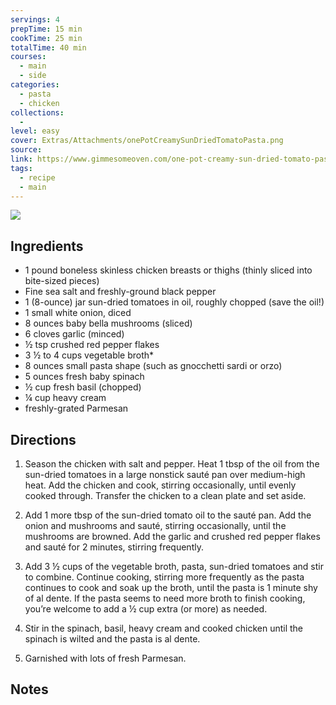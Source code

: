 ```yaml
---
servings: 4
prepTime: 15 min
cookTime: 25 min
totalTime: 40 min
courses:
  - main
  - side
categories:
  - pasta
  - chicken
collections:
  -
level: easy
cover: Extras/Attachments/onePotCreamySunDriedTomatoPasta.png
source:
link: https://www.gimmesomeoven.com/one-pot-creamy-sun-dried-tomato-pasta/#tasty-recipes-82113
tags:
  - recipe
  - main
---
```


![](Extras/Attachments/onePotCreamySunDriedTomatoPasta.png)


## Ingredients

- 1 pound boneless skinless chicken breasts or thighs (thinly sliced into bite-sized pieces)
- Fine sea salt and freshly-ground black pepper
- 1 (8-ounce) jar sun-dried tomatoes in oil, roughly chopped (save the oil!)
- 1 small white onion, diced
- 8 ounces baby bella mushrooms (sliced)
- 6 cloves garlic (minced)
- ½ tsp crushed red pepper flakes
- 3 ½ to 4 cups vegetable broth*
- 8 ounces small pasta shape (such as gnocchetti sardi or orzo)
- 5 ounces fresh baby spinach
- ½ cup fresh basil (chopped)
- ¼ cup heavy cream
- freshly-grated Parmesan


## Directions

1. Season the chicken with salt and pepper. Heat 1 tbsp of the oil from the sun-dried tomatoes in a large nonstick sauté pan over medium-high heat. Add the chicken and cook, stirring occasionally, until evenly cooked through. Transfer the chicken to a clean plate and set aside.

2. Add 1 more tbsp of the sun-dried tomato oil to the sauté pan. Add the onion and mushrooms and sauté, stirring occasionally, until the mushrooms are browned. Add the garlic and crushed red pepper flakes and sauté for 2 minutes, stirring frequently.

3. Add 3 ½ cups of the vegetable broth, pasta, sun-dried tomatoes and stir to combine. Continue cooking, stirring more frequently as the pasta continues to cook and soak up the broth, until the pasta is 1 minute shy of al dente. If the pasta seems to need more broth to finish cooking, you’re welcome to add a ½ cup extra (or more) as needed.

4. Stir in the spinach, basil, heavy cream and cooked chicken until the spinach is wilted and the pasta is al dente.

5. Garnished with lots of fresh Parmesan.


## Notes
